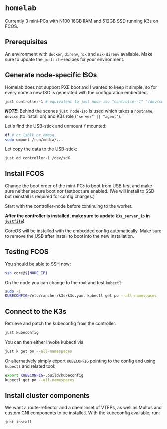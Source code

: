 # `homelab`

Currently 3 mini-PCs with N100 16GB RAM and 512GB SSD running K3s on FCOS.

## Prerequisites

An environment with `docker`, `direnv`, `nix` and `nix-direnv` available.
Make sure to update the `justfile`-recipes for your environment.

## Generate node-specific ISOs

Homelab does not support PXE boot and I wanted to keep it simple, so for every
node a new ISO is generated with the configuration embedded.

```bash
just controller-1 # equivalent to just node-iso "controller-1" "/dev/sda" "server"
```
_**NOTE**_: Behind the scenes `just node-iso` is used which takes a `hostname`, `device` (to install on) and K3s role (`"server" || "agent"`).

Let's find the USB-stick and unmount if mounted:
```bash
df # or lsblk or dmesg
sudo umount /run/media/...
```

Let copy the data to the USB-stick:
```bash
just dd controller-1 /dev/sdX
```

## Install FCOS

Change the boot order of the mini-PCs to boot from USB first and make sure neither secure boot nor fastboot are enabled.
(We will install to SSD but reinstall is required for config changes.)

Start with the controller-node before continuing to the worker.

**After the controller is installed, make sure to update `k3s_server_ip` in [`justfile`](./justfile)!**

CoreOS will be installed with the embedded config automatically. Make sure to remove the USB after install to boot into the new installation.

## Testing FCOS

You should be able to SSH now:
```bash
ssh core@${NODE_IP}
```

On the node you can change to the root and test `kubectl`:
```bash
sudo -i
KUBECONFIG=/etc/rancher/k3s/k3s.yaml kubectl get po --all-namespaces
```

## Connect to the K3s

Retrieve and patch the kubeconfig from the controller:
```bash
just kubeconfig
```

You can then either invoke kubectl via:
```bash
just k get po --all-namespaces
```

Or alternatively simply export `KUBECONFIG` pointing to the config and using `kubectl` and related tool:
```bash
export KUBECONFIG=.build/kubeconfig
kubectl get po --all-namespaces
```

## Install cluster components

We want a route-reflector and a daemonset of VTEPs, as well as Multus and custom CNI components to be installed.
With the kubeconfig available, run:
```bash
just install
```
